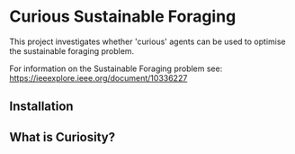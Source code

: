 # Curious Sustainable Foraging
This project investigates whether 'curious' agents can be used to optimise the sustainable foraging problem.

For information on the Sustainable Foraging problem see:
https://ieeexplore.ieee.org/document/10336227

## Installation

## What is Curiosity?
